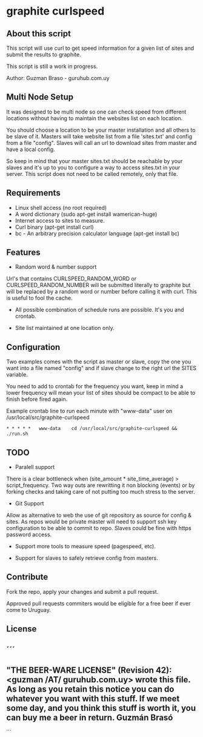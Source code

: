 graphite curlspeed
==================

About this script
------------------

This script will use curl to get speed information for a given list of
sites and submit the results to graphite.

This script is still a work in progress.

Author: Guzman Braso - guruhub.com.uy

Multi Node Setup
----------------

It was designed to be multi node so one can check speed from different
locations without having to maintain the websites list on each location.

You should choose a location to be your master installation and all others
to be slave of it. Masters will take website list from a file 'sites.txt'
and config from a file "config". Slaves will call an url to download sites
from master and have a local config.

So keep in mind that your master sites.txt should be reachable by your slaves 
and it's up to you to configure a way to access sites.txt in your server. 
This script does not need to be called remotely, only that file.

Requirements
------------
* Linux shell access (no root required)
* A word dictionary (sudo apt-get install wamerican-huge)
* Internet access to sites to measure.
* Curl binary (apt-get install curl)
* bc - An arbitrary precision calculator language (apt-get install bc)


Features
--------

* Random word & number support

Url's that contains CURLSPEED_RANDOM_WORD or CURLSPEED_RANDOM_NUMBER will
be submitted literally to graphite but will be replaced by a random word
or number before calling it with curl. This is useful to fool the cache.

* All possible combination of schedule runs are possible. It's you and crontab.

* Site list maintained at one location only.

Configuration
-------------

Two examples comes with the script as master or slave, copy the one
you want into a file named "config" and if slave change to the right
url the SITES variable. 

You need to add to crontab for the frequency you want, keep in mind a lower frequency
will mean your list of sites should be compact to be able to finish before fired again.

Example crontab line to run each minute with "www-data" user on /usr/local/src/graphite-curlspeed
```
* *	* * *	www-data	cd /usr/local/src/graphite-curlspeed && ./run.sh
```
 
TODO
----

* Paralell support

There is a clear bottleneck when (site_amount * site_time_average) > script_frequency.
Two way outs are rewritting it non blocking (events) or by forking checks and taking
care of not putting too much stress to the server.

* Git Support

Allow as alternative to web the use of git repository as source for config & sites.
As repos would be private master will need to support ssh key configuration to be able
to commit to repo. Slaves could be fine with https password access.

* Support more tools to measure speed (pagespeed, etc).

* Support for slaves to safely retrieve config from masters.

Contribute
----------

Fork the repo, apply your changes and submit a pull request. 

Approved pull requests commiters would be eligible for a free beer if ever come
to Uruguay.

License
-------

´´´
-----------------------------------------------------------------------------------
"THE BEER-WARE LICENSE" (Revision 42):
<guzman /AT/ guruhub.com.uy> wrote this file. As long as you retain this notice 
you can do whatever you want with this stuff. If we meet some day, and you think 
this stuff is worth it, you can buy me a beer in return. Guzmán Brasó
------------------------------------------------------------------------------------
´´´
